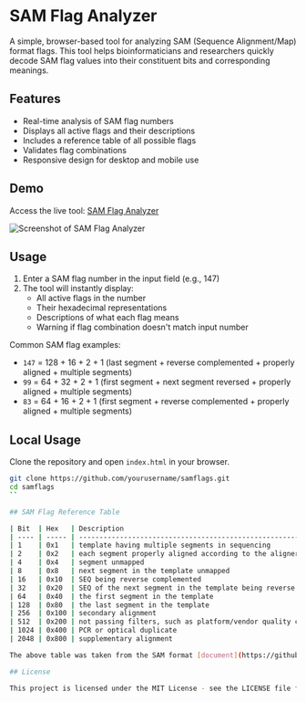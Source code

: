 # SAM Flag Analyzer

A simple, browser-based tool for analyzing SAM (Sequence Alignment/Map) format flags. This tool helps bioinformaticians and researchers quickly decode SAM flag values into their constituent bits and corresponding meanings.

## Features

- Real-time analysis of SAM flag numbers
- Displays all active flags and their descriptions
- Includes a reference table of all possible flags
- Validates flag combinations
- Responsive design for desktop and mobile use

## Demo

Access the live tool: [SAM Flag Analyzer](https://promicrobial.github.io/samflags/)

![Screenshot of SAM Flag Analyzer](screenshot.png)

## Usage

1. Enter a SAM flag number in the input field (e.g., 147)
2. The tool will instantly display:
   - All active flags in the number
   - Their hexadecimal representations
   - Descriptions of what each flag means
   - Warning if flag combination doesn't match input number

Common SAM flag examples:
- `147` = 128 + 16 + 2 + 1 (last segment + reverse complemented + properly aligned + multiple segments)
- `99` = 64 + 32 + 2 + 1 (first segment + next segment reversed + properly aligned + multiple segments)
- `83` = 64 + 16 + 2 + 1 (first segment + reverse complemented + properly aligned + multiple segments)

## Local Usage

Clone the repository and open `index.html` in your browser.

```bash
git clone https://github.com/yourusername/samflags.git
cd samflags
``

## SAM Flag Reference Table

| Bit  | Hex   | Description                                                        |
| ---- | ----- | ------------------------------------------------------------------ |
| 1    | 0x1   | template having multiple segments in sequencing                    |
| 2    | 0x2   | each segment properly aligned according to the aligner             |
| 4    | 0x4   | segment unmapped                                                   |
| 8    | 0x8   | next segment in the template unmapped                              |
| 16   | 0x10  | SEQ being reverse complemented                                     |
| 32   | 0x20  | SEQ of the next segment in the template being reverse complemented |
| 64   | 0x40  | the first segment in the template                                  |
| 128  | 0x80  | the last segment in the template                                   |
| 256  | 0x100 | secondary alignment                                                |
| 512  | 0x200 | not passing filters, such as platform/vendor quality controls      |
| 1024 | 0x400 | PCR or optical duplicate                                           |
| 2048 | 0x800 | supplementary alignment                                            |

The above table was taken from the SAM format [document](https://github.com/samtools/hts-specs/blob/master/SAMv1.pdf). For more details see the file specifications [documentation](https://github.com/samtools/hts-specs) and the samtools [website](https://www.htslib.org/)

## License

This project is licensed under the MIT License - see the LICENSE file for details.
